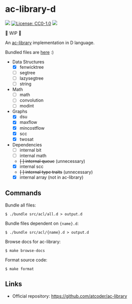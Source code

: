 # ac-library-d

[![](https://github.com/arkark/ac-library-d/workflows/D/badge.svg)](https://github.com/arkark/ac-library-d/actions)
[![License: CC0-1.0](https://img.shields.io/badge/License-CC0%201.0-lightgrey.svg)](http://creativecommons.org/publicdomain/zero/1.0/)
[![](https://tokei.rs/b1/github/arkark/ac-library-d)](https://github.com/arkark/ac-library-d)

:construction: WIP :construction:

An [ac-library](https://github.com/atcoder/ac-library) implementation in D language.

Bundled files are [here](https://github.com/arkark/ac-library-d/tree/bundle) :)

- Data Structures
    - [x] fenwicktree
    - [ ] segtree
    - [ ] lazysegtree
    - [ ] string
- Math
    - [ ] math
    - [ ] convolution
    - [ ] modint
- Graphs
    - [x] dsu
    - [x] maxflow
    - [x] mincostflow
    - [x] scc
    - [x] twosat
- Dependencies
    - [ ] internal bit
    - [ ] internal math
    - ~~[ ] internal queue~~ (unnecessary)
    - [x] internal scc
    - ~~[ ] internal type traits~~ (unnecessary)
    - [x] internal array (not in ac-library)

## Commands

Bundle all files:
```fish
$ ./bundle src/acl/all.d > output.d
```

Bundle files dependent on `{name}.d`:
```fish
$ ./bundle src/acl/{name}.d > output.d
```

Browse docs for ac-library:
```fish
$ make browse-docs
```

Format source code:
```fish
$ make format
```

## Links

- Official repository: https://github.com/atcoder/ac-library

